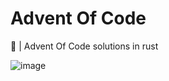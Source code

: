# Advent Of Code

🎄 | Advent Of Code solutions in rust 
<br>

![image](https://user-images.githubusercontent.com/72028266/206498969-bd9b82af-3a67-4475-80c8-88c64592ac13.png)


